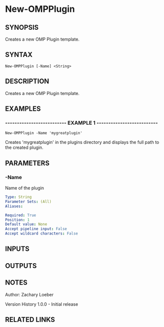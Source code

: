 ﻿---
external help file: OhMyPsh-help.xml
online version: https://www.github.com/zloeber/OhMyPsh
schema: 2.0.0
---

# New-OMPPlugin

## SYNOPSIS
Creates a new OMP Plugin template.

## SYNTAX

```
New-OMPPlugin [-Name] <String>
```

## DESCRIPTION
Creates a new OMP Plugin template.

## EXAMPLES

### -------------------------- EXAMPLE 1 --------------------------
```
New-OMPPlugin -Name 'mygreatplugin'
```

Creates 'mygreatplugin' in the plugins directory and displays the full path to the created plugin.

## PARAMETERS

### -Name
Name of the plugin

```yaml
Type: String
Parameter Sets: (All)
Aliases: 

Required: True
Position: 1
Default value: None
Accept pipeline input: False
Accept wildcard characters: False
```

## INPUTS

## OUTPUTS

## NOTES
Author: Zachary Loeber



Version History
1.0.0 - Initial release

## RELATED LINKS

